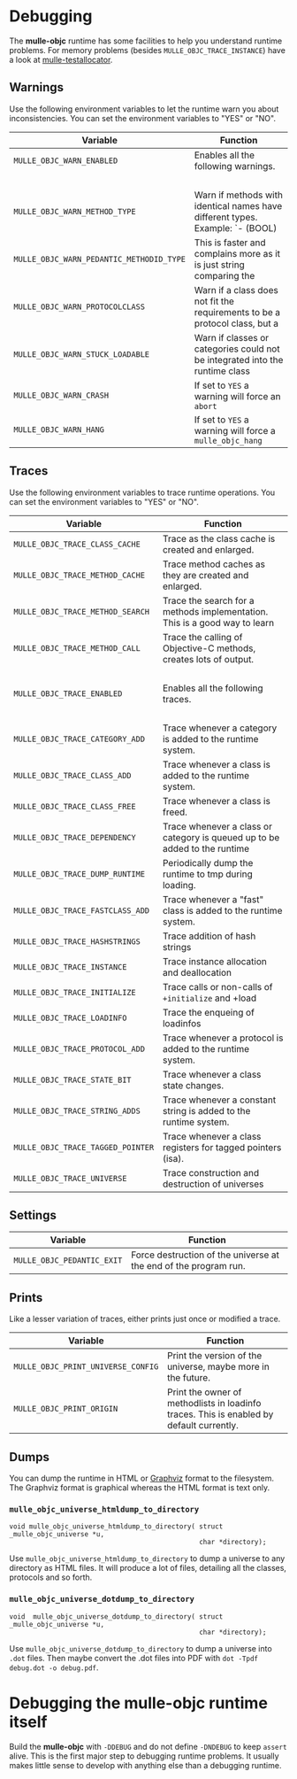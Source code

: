 # Debugging

The **mulle-objc** runtime has some facilities to help you understand runtime
problems. For memory problems (besides `MULLE_OBJC_TRACE_INSTANCE`)  have a look at [mulle-testallocator](//github.com/mulle-core/mulle-testallocator/blob/release/dox/API_TESTALLOCATOR.md#environment-variables).

## Warnings

Use the following environment variables to let the runtime warn you about
inconsistencies. You can set the environment variables to "YES" or "NO".


| Variable                               |  Function
|----------------------------------------|--------------------------------
| `MULLE_OBJC_WARN_ENABLED`              | Enables all the following warnings.
| &nbsp;                                 | &nbsp;
| `MULLE_OBJC_WARN_METHOD_TYPE`          | Warn if methods with identical names have different types. Example: `- (BOOL) | load` and `+ (void) load`.
| `MULLE_OBJC_WARN_PEDANTIC_METHODID_TYPE` | This is faster and complains more as it is just string comparing the | signatures.
| `MULLE_OBJC_WARN_PROTOCOLCLASS`        | Warn if a class does not fit the requirements to be a protocol class, but a | protocol of the same name exists.
| `MULLE_OBJC_WARN_STUCK_LOADABLE`       | Warn if classes or categories could not be integrated into the runtime class | system. This indicates a missing class or category. The warning appears, when the runtime is released (end of the | program). This is enabled by default currently.
| `MULLE_OBJC_WARN_CRASH`                | If set to `YES` a warning will force an `abort`
| `MULLE_OBJC_WARN_HANG`                 | If set to `YES` a warning will force a `mulle_objc_hang` | (`MULLE_OBJC_WARN_CRASH` had precedence though)

## Traces

Use the following environment variables to trace runtime operations. You can
set the environment variables to "YES" or "NO".


|  Variable                              |  Function
|----------------------------------------|--------------------------------
| `MULLE_OBJC_TRACE_CLASS_CACHE`         | Trace as the class cache is created and enlarged.
| `MULLE_OBJC_TRACE_METHOD_CACHE`        | Trace method caches as they are created and enlarged.
| `MULLE_OBJC_TRACE_METHOD_SEARCH`       | Trace the search for a methods implementation. This is a good way to learn | about the way Objective-C does inheritance.
| `MULLE_OBJC_TRACE_METHOD_CALL`         | Trace the calling of Objective-C methods, creates lots of output.
| &nbsp;                                 | &nbsp;
| `MULLE_OBJC_TRACE_ENABLED`             | Enables all the following traces.
| &nbsp;                                 | &nbsp;
| `MULLE_OBJC_TRACE_CATEGORY_ADD`        | Trace whenever a category is added to the runtime system.
| `MULLE_OBJC_TRACE_CLASS_ADD`           | Trace whenever a class is added to the runtime system.
| `MULLE_OBJC_TRACE_CLASS_FREE`          | Trace whenever a class is freed.
| `MULLE_OBJC_TRACE_DEPENDENCY`          | Trace whenever a class or category is queued up to be added to the runtime | system, when it's dependencies have not appeared yet.
| `MULLE_OBJC_TRACE_DUMP_RUNTIME`        | Periodically dump the runtime to tmp during loading.
| `MULLE_OBJC_TRACE_FASTCLASS_ADD`       | Trace whenever a "fast" class is added to the runtime system.
| `MULLE_OBJC_TRACE_HASHSTRINGS`         | Trace addition of hash strings
| `MULLE_OBJC_TRACE_INSTANCE`            | Trace instance allocation and deallocation
| `MULLE_OBJC_TRACE_INITIALIZE`          | Trace calls or non-calls of `+initialize` and +load
| `MULLE_OBJC_TRACE_LOADINFO`            | Trace the enqueing of loadinfos
| `MULLE_OBJC_TRACE_PROTOCOL_ADD`        | Trace whenever a protocol is added to the runtime system.
| `MULLE_OBJC_TRACE_STATE_BIT`           | Trace whenever a class state changes.
| `MULLE_OBJC_TRACE_STRING_ADDS`         | Trace whenever a constant string is added to the runtime system.
| `MULLE_OBJC_TRACE_TAGGED_POINTER`      | Trace whenever a class registers for tagged pointers (isa).
| `MULLE_OBJC_TRACE_UNIVERSE`            | Trace construction and destruction of universes

## Settings

|  Variable                              |  Function
|----------------------------------------|--------------------------------
| `MULLE_OBJC_PEDANTIC_EXIT`             | Force destruction of the universe at the end of the program run.


## Prints

Like a lesser variation of traces, either prints just once or modified a trace.


| Variable                               |  Function
|----------------------------------------|--------------------------------
| `MULLE_OBJC_PRINT_UNIVERSE_CONFIG`     | Print the version of the universe, maybe more in the future.
| `MULLE_OBJC_PRINT_ORIGIN`              | Print the owner of methodlists in loadinfo traces. This is enabled by default currently.


## Dumps

You can dump the runtime in HTML or [Graphviz](//www.graphviz.org/) format to
the filesystem. The Graphviz format is graphical whereas the HTML format is
text only.


### `mulle_objc_universe_htmldump_to_directory`

```
void mulle_objc_universe_htmldump_to_directory( struct _mulle_objc_universe *u,
                                                char *directory);
```

Use `mulle_objc_universe_htmldump_to_directory` to dump a universe to any
directory as HTML files. It will produce a lot of files, detailing all the
classes, protocols and so forth.


### `mulle_objc_universe_dotdump_to_directory`

```
void  mulle_objc_universe_dotdump_to_directory( struct _mulle_objc_universe *u,
                                                char *directory);
```

Use `mulle_objc_universe_dotdump_to_directory` to dump a universe into `.dot`
files. Then maybe convert the .dot files into PDF with
`dot -Tpdf debug.dot -o debug.pdf`.


# Debugging the mulle-objc runtime itself

Build the **mulle-objc** with `-DDEBUG` and do not define
`-DNDEBUG` to keep `assert` alive. This is the first major step to debugging
runtime problems. It usually makes little sense to develop with anything else
than a debugging runtime.

